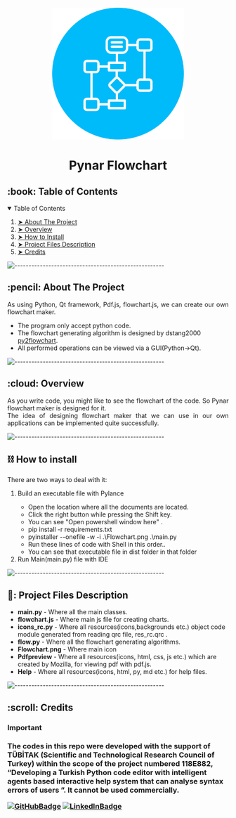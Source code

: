 <p align="center">
    <img src="Flowchart.png" alt="App Logo" width="300px" height="300px" />
  </p>
  <h1 align="center">Pynar Flowchart</h1>
  <!-- TABLE OF CONTENTS -->
  <h2 id="table-of-contents">:book: Table of Contents</h2>
  <details open="open">
    <summary>Table of Contents</summary>
    <ol>
      <li><a href="#about-the-project"> ➤ About The Project</a></li>
      <li><a href="#overview"> ➤ Overview</a></li>
      <li><a href="#howtoinstall"> ➤ How to Install</a></li>
      <li>
        <a href="#project-files-description"> ➤ Project Files Description</a>
      </li>
      <li><a href="#Credits"> ➤ Credits</a></li>
    </ol>
  </details>
  
  ![-----------------------------------------------------](https://raw.githubusercontent.com/andreasbm/readme/master/assets/lines/rainbow.png)
  
  <!-- ABOUT THE PROJECT -->
  <h2 id="about-the-project">:pencil: About The Project</h2>
  
  <p align="justify">
    As using Python, Qt framework, Pdf.js, flowchart.js, we can create our own flowchart maker.
  </p>
  
  <ul>
    <li>
        The program only accept python code.
    </li>
    <li>The flowchart generating algorithm is designed by dstang2000 <a href="https://pypi.org/project/py2flowchart">py2flowchart</a>.</li>
    <li>All performed operations can be viewed via a GUI(Python->Qt).</li>
  </ul>
  
  ![-----------------------------------------------------](https://raw.githubusercontent.com/andreasbm/readme/master/assets/lines/rainbow.png)
  
  <!-- OVERVIEW -->
  <h2 id="overview">:cloud: Overview</h2>
  
  <p align="justify">
     As you write code, you might like to see the flowchart of the code. So Pynar flowchart maker is designed for it.
    <br>
     The idea of designing flowchart maker that we can use in our own applications can be implemented quite successfully.
  </p>

  ![-----------------------------------------------------](https://raw.githubusercontent.com/andreasbm/readme/master/assets/lines/rainbow.png)
    <h2 id="howtoinstall">⛓️ How to install</h2>
  
  <p align="justify">
    There are two ways to deal with it:
  <ol>
    <li>Build an executable file with Pylance</li>
      <ul>
         <li> Open the location where all the documents are located.</li>
         <li> Click the right button while pressing the Shift key.</li>
         <li> You can see "Open powershell window here" .</li>
         <li> pip install -r requirements.txt </li>
         <li> pyinstaller --onefile -w -i .\Flowchart.png .\main.py</li>
         <li> Run these lines of code with Shell in this order..</li>
         <li> You can see that executable file in dist folder in that folder</li>
      </ul>
    <li>Run Main(main.py) file with IDE</li>
   </ol>
  </p>
  
  ![-----------------------------------------------------](https://raw.githubusercontent.com/andreasbm/readme/master/assets/lines/rainbow.png)
  <!-- PROJECT FILES DESCRIPTION -->
  <h2 id="project-files-description">📝: Project Files Description</h2>
<ul>
    <li><b>main.py</b> - Where all the main classes.</li>
    <li><b>flowchart.js</b> - Where main js file for creating charts.</li>
    <li><b>icons_rc.py</b> - Where all resources(icons,backgrounds etc.) object code module generated from reading qrc file, res_rc.qrc .</li>
    <li><b>flow.py</b> - Where all the flowchart generating algorithms.</li>
    <li><b>Flowchart.png</b> - Where main icon</li>
    <li><b>Pdfpreview</b> - Where all resources(icons, html, css, js etc.) which are created by Mozilla, for viewing pdf with pdf.js.</li>
    <li><b>Help</b> - Where all resources(icons, html, py, md etc.) for help files.</li>
  </ul>

![-----------------------------------------------------](https://raw.githubusercontent.com/andreasbm/readme/master/assets/lines/rainbow.png)
  <!-- CREDITS -->
  <h2 id="Credits">:scroll: Credits</h2>
    <h3>Important<h3>
   <p>
   The codes in this repo were developed with the support of TÜBİTAK (Scientific and Technological Research Council of Turkey) within the scope of the project numbered 118E882, “Developing a Turkish Python code editor with intelligent agents based interactive help system that can analyse syntax errors of users ”. It cannot be used commercially. 
   </p>
   
  [![GitHubBadge](https://img.shields.io/badge/GitHub-100000?style=for-the-badge&logo=github&logoColor=white)](https://github.com/deniz-ozcan)
  [![LinkedInBadge](https://img.shields.io/badge/LinkedIn-0077B5?style=for-the-badge&logo=linkedin&logoColor=white)](https://www.linkedin.com/in/98-deniz-ozcan)


